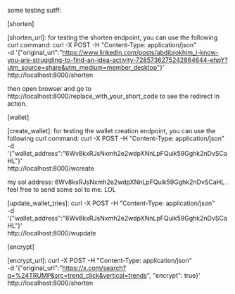 some testing sutff:

[shorten]

[shorten_url]:
for testing the shorten endpoint, you can use the following curl command:
curl -X POST -H "Content-Type: application/json" \
     -d '{"original_url":"https://www.linkedin.com/posts/abdibrokhim_i-know-you-are-struggling-to-find-an-idea-activity-7285736275242864644-ehpY?utm_source=share&utm_medium=member_desktop"}' \
     http://localhost:8000/shorten

then open browser and go to http://localhost:8000/replace_with_your_short_code to see the redirect in action.

[response]:
{"id":1,"original_url":"https://www.linkedin.com/posts/abdibrokhim_i-know-you-are-struggling-to-find-an-idea-activity-7285736275242864644-ehpY?utm_source=share&utm_medium=member_desktop","short_code":"TTMCeh","created_at":"2025-01-16T21:13:55.281419"}


[wallet]

[create_wallet]:
for testing the wallet creation endpoint, you can use the following curl command:
curl -X POST -H "Content-Type: application/json" \
     -d '{"wallet_address":"6Wv8kxRJsNxmh2e2wdpXNnLpFQuik59Gghk2nDvSCaHL"}' \
     http://localhost:8000/wcreate

[response]:
{"id":1,"wallet_address":"6Wv8kxRJsNxmh2e2wdpXNnLpFQuik59Gghk2nDvSCaHL","tries_left":5,"created_at":"2025-01-17T00:53:44.988324"}

my sol address: 6Wv8kxRJsNxmh2e2wdpXNnLpFQuik59Gghk2nDvSCaHL . feel free to send some sol to me. LOL

[update_wallet_tries]:
curl -X POST -H "Content-Type: application/json" \
     -d '{"wallet_address":"6Wv8kxRJsNxmh2e2wdpXNnLpFQuik59Gghk2nDvSCaHL"}' \
     http://localhost:8000/wupdate

[response]:
{"id":1,"wallet_address":"6Wv8kxRJsNxmh2e2wdpXNnLpFQuik59Gghk2nDvSCaHL","tries_left":4,"created_at":"2025-01-17T00:53:44.988324"}


[encrypt]

[encrypt_url]:
curl -X POST -H "Content-Type: application/json" \
     -d '{"original_url":"https://x.com/search?q=%24TRUMP&src=trend_click&vertical=trends", "encrypt": true}' \
     http://localhost:8000/shorten